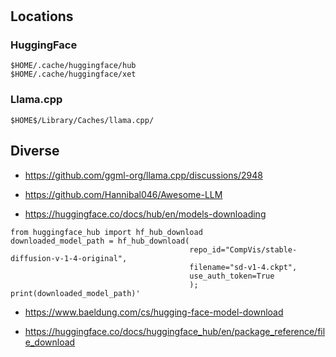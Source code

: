 # 

## Locations

### HuggingFace

```shell
$HOME/.cache/huggingface/hub
$HOME/.cache/huggingface/xet
```

### Llama.cpp

```shell
$HOME$/Library/Caches/llama.cpp/
```

## Diverse

*   https://github.com/ggml-org/llama.cpp/discussions/2948

*   https://github.com/Hannibal046/Awesome-LLM

*   https://huggingface.co/docs/hub/en/models-downloading


```
from huggingface_hub import hf_hub_download
downloaded_model_path = hf_hub_download(
                                        repo_id="CompVis/stable-diffusion-v-1-4-original",
                                        filename="sd-v1-4.ckpt",
                                        use_auth_token=True
                                        ); 
print(downloaded_model_path)'
```

*   https://www.baeldung.com/cs/hugging-face-model-download

*   https://huggingface.co/docs/huggingface_hub/en/package_reference/file_download

